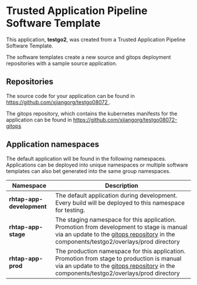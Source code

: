 # Trusted Application Pipeline Software Template

This application, **testgo2**, was created from a Trusted Application Pipeline Software Template.

The software templates create a new source and gitops deployment repositories with a sample source application. 

## Repositories

The source code for your application can be found in [https://github.com/xjiangorg/testgo08072 ](https://github.com/xjiangorg/testgo08072 ).
 
The gitops repository, which contains the kubernetes manifests for the application can be found in 
[https://github.com/xjiangorg/testgo08072-gitops ](https://github.com/xjiangorg/testgo08072-gitops ) 

## Application namespaces 

The default application will be found in the following namespaces. Applications can be deployed into unique namespaces or multiple software templates can also bet generated into the same group namespaces.  

|  Namespace   |  Description   |  
| -------- | -------- |   
| **rhtap-app-development** | The default application during development. Every build will be deployed to this namespace for testing. | 
| **rhtap-app-stage** | The staging namespace for this application. Promotion from development to stage is manual via an update to the [gitops repository](https://github.com/xjiangorg/testgo08072-gitops ) in the components/testgo2/overlays/prod directory |  
| **rhtap-app-prod** | The production namespace for this application. Promotion from stage to production is manual via an update to the [gitops repository](https://github.com/xjiangorg/testgo08072-gitops ) in the components/testgo2/overlays/prod directory | 